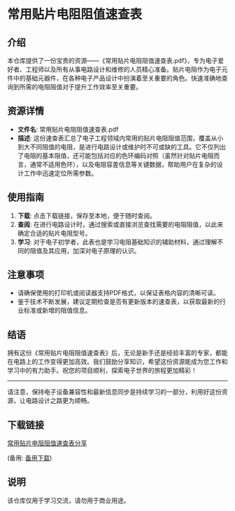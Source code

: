 # 常用贴片电阻阻值速查表

## 介绍

本仓库提供了一份宝贵的资源——《常用贴片电阻阻值速查表.pdf》，专为电子爱好者、工程师以及所有从事电路设计和维修的人员精心准备。贴片电阻作为电子元件中的基础元器件，在各种电子产品设计中扮演着至关重要的角色。快速准确地查询到所需的电阻阻值对于提升工作效率至关重要。

## 资源详情

- **文件名**: 常用贴片电阻阻值速查表.pdf
- **描述**: 这份速查表汇总了电子工程领域内常用的贴片电阻阻值范围，覆盖从小到大不同阻值的电阻，是进行电路设计或维护时不可或缺的工具。它不仅列出了电阻的基本阻值，还可能包括对应的色环编码对照（虽然针对贴片电阻而言，通常不适用色环），以及电阻容差信息等关键数据，帮助用户在复杂的设计工作中迅速定位所需参数。

## 使用指南

1. **下载**: 点击下载链接，保存至本地，便于随时查阅。
2. **查阅**: 在进行电路设计时，通过搜索或直接浏览查找需要的电阻阻值，以此来确定合适的贴片电阻型号。
3. **学习**: 对于电子初学者，此表也是学习电阻基础知识的辅助材料，通过理解不同的阻值及其应用，加深对电子原理的认识。

## 注意事项

- 请确保使用的打印机或阅读器支持PDF格式，以保证表格内容的清晰可读。
- 鉴于技术不断发展，建议定期检查是否有更新版本的速查表，以获取最新的行业标准或新增的阻值信息。

## 结语

拥有这份《常用贴片电阻阻值速查表》后，无论是新手还是经验丰富的专家，都能在电路上的工作变得更加高效。我们鼓励分享知识，希望这份资源能成为您工作和学习中的有力助手。祝您的项目顺利，探索电子世界的旅程更加精彩！

---

请注意，保持电子设备兼容性和最新信息同步是持续学习的一部分，利用好这份资源，让电路设计之路更为顺畅。

## 下载链接
[常用贴片电阻阻值速查表分享](https://pan.quark.cn/s/2c6698f56e8b) 

(备用: [备用下载](https://pan.baidu.com/s/1UgQa9I6dcUb4IgvXF1VFgQ?pwd=1234))

## 说明

该仓库仅用于学习交流，请勿用于商业用途。
